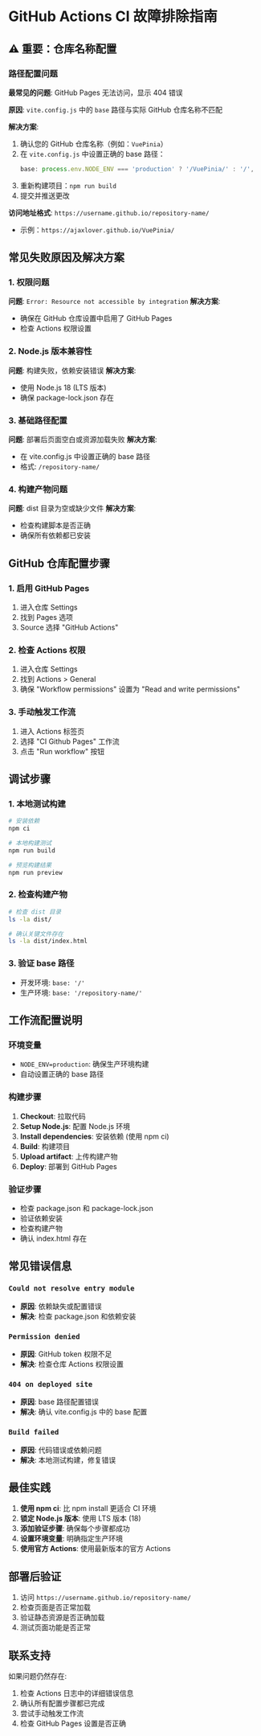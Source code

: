 # GitHub Actions CI 故障排除指南

## ⚠️ 重要：仓库名称配置

### 路径配置问题
**最常见的问题**: GitHub Pages 无法访问，显示 404 错误

**原因**: `vite.config.js` 中的 `base` 路径与实际 GitHub 仓库名称不匹配

**解决方案**:
1. 确认您的 GitHub 仓库名称（例如：`VuePinia`）
2. 在 `vite.config.js` 中设置正确的 base 路径：
   ```javascript
   base: process.env.NODE_ENV === 'production' ? '/VuePinia/' : '/',
   ```
3. 重新构建项目：`npm run build`
4. 提交并推送更改

**访问地址格式**: `https://username.github.io/repository-name/`
- 示例：`https://ajaxlover.github.io/VuePinia/`

## 常见失败原因及解决方案

### 1. 权限问题
**问题**: `Error: Resource not accessible by integration`
**解决方案**: 
- 确保在 GitHub 仓库设置中启用了 GitHub Pages
- 检查 Actions 权限设置

### 2. Node.js 版本兼容性
**问题**: 构建失败，依赖安装错误
**解决方案**: 
- 使用 Node.js 18 (LTS 版本)
- 确保 package-lock.json 存在

### 3. 基础路径配置
**问题**: 部署后页面空白或资源加载失败
**解决方案**: 
- 在 vite.config.js 中设置正确的 base 路径
- 格式: `/repository-name/`

### 4. 构建产物问题
**问题**: dist 目录为空或缺少文件
**解决方案**: 
- 检查构建脚本是否正确
- 确保所有依赖都已安装

## GitHub 仓库配置步骤

### 1. 启用 GitHub Pages
1. 进入仓库 Settings
2. 找到 Pages 选项
3. Source 选择 "GitHub Actions"

### 2. 检查 Actions 权限
1. 进入仓库 Settings
2. 找到 Actions > General
3. 确保 "Workflow permissions" 设置为 "Read and write permissions"

### 3. 手动触发工作流
1. 进入 Actions 标签页
2. 选择 "CI Github Pages" 工作流
3. 点击 "Run workflow" 按钮

## 调试步骤

### 1. 本地测试构建
```bash
# 安装依赖
npm ci

# 本地构建测试
npm run build

# 预览构建结果
npm run preview
```

### 2. 检查构建产物
```bash
# 检查 dist 目录
ls -la dist/

# 确认关键文件存在
ls -la dist/index.html
```

### 3. 验证 base 路径
- 开发环境: `base: '/'`
- 生产环境: `base: '/repository-name/'`

## 工作流配置说明

### 环境变量
- `NODE_ENV=production`: 确保生产环境构建
- 自动设置正确的 base 路径

### 构建步骤
1. **Checkout**: 拉取代码
2. **Setup Node.js**: 配置 Node.js 环境
3. **Install dependencies**: 安装依赖 (使用 npm ci)
4. **Build**: 构建项目
5. **Upload artifact**: 上传构建产物
6. **Deploy**: 部署到 GitHub Pages

### 验证步骤
- 检查 package.json 和 package-lock.json
- 验证依赖安装
- 检查构建产物
- 确认 index.html 存在

## 常见错误信息

### `Could not resolve entry module`
- **原因**: 依赖缺失或配置错误
- **解决**: 检查 package.json 和依赖安装

### `Permission denied`
- **原因**: GitHub token 权限不足
- **解决**: 检查仓库 Actions 权限设置

### `404 on deployed site`
- **原因**: base 路径配置错误
- **解决**: 确认 vite.config.js 中的 base 配置

### `Build failed`
- **原因**: 代码错误或依赖问题
- **解决**: 本地测试构建，修复错误

## 最佳实践

1. **使用 npm ci**: 比 npm install 更适合 CI 环境
2. **锁定 Node.js 版本**: 使用 LTS 版本 (18)
3. **添加验证步骤**: 确保每个步骤都成功
4. **设置环境变量**: 明确指定生产环境
5. **使用官方 Actions**: 使用最新版本的官方 Actions

## 部署后验证

1. 访问 `https://username.github.io/repository-name/`
2. 检查页面是否正常加载
3. 验证静态资源是否正确加载
4. 测试页面功能是否正常

## 联系支持

如果问题仍然存在:
1. 检查 Actions 日志中的详细错误信息
2. 确认所有配置步骤都已完成
3. 尝试手动触发工作流
4. 检查 GitHub Pages 设置是否正确
